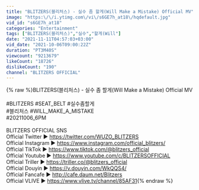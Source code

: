 ```yaml
---
title: "BLITZERS(블리처스) - 실수 좀 할게(Will Make a Mistake) Official MV"
image: "https:\/\/i.ytimg.com\/vi\/s6GE7h_at18\/hqdefault.jpg"
vid_id: "s6GE7h_at18"
categories: "Entertainment"
tags: ["BLITZERS(블리처스)","실수","할게(Will"]
date: "2021-11-11T04:57:03+03:00"
vid_date: "2021-10-06T09:00:22Z"
duration: "PT3M40S"
viewcount: "9213679"
likeCount: "18726"
dislikeCount: "190"
channel: "BLITZERS OFFICIAL"
---
```

{% raw %}BLITZERS(블리처스) - 실수 좀 할게(Will Make a Mistake) Official MV<br /><br />#BLITZERS #SEAT_BELT #실수좀할게<br />#블리처스 #WILL_MAKE_A_MISTAKE <br />#20211006_6PM<br /><br />BLITZERS OFFICIAL SNS<br />Official Twitter ▶ <a rel="nofollow" target="blank" href="https://twitter.com/WUZO_BLITZERS">https://twitter.com/WUZO_BLITZERS</a><br />Official Instagram ▶ <a rel="nofollow" target="blank" href="https://www.instagram.com/official_blitzers/">https://www.instagram.com/official_blitzers/</a><br />Official TikTok ▶ <a rel="nofollow" target="blank" href="https://www.tiktok.com/@blitzers_official">https://www.tiktok.com/@blitzers_official</a><br />Official Youtube ▶ <a rel="nofollow" target="blank" href="https://www.youtube.com/c/BLITZERSOFFICIAL">https://www.youtube.com/c/BLITZERSOFFICIAL</a><br />Official Triller ▶ <a rel="nofollow" target="blank" href="https://triller.co/@blitzers_official">https://triller.co/@blitzers_official</a><br />Official Douyin ▶ <a rel="nofollow" target="blank" href="https://v.douyin.com/WkQQS4/">https://v.douyin.com/WkQQS4/</a><br />Official Fancafe ▶ <a rel="nofollow" target="blank" href="http://cafe.daum.net/Blitzers">http://cafe.daum.net/Blitzers</a><br />Official VLIVE ▶ <a rel="nofollow" target="blank" href="https://www.vlive.tv/channel/85AF31">https://www.vlive.tv/channel/85AF31</a>{% endraw %}
